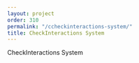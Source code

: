 ```yaml
---
layout: project
order: 310
permalink: "/ccheckinteractions-system/"
title: CheckInteractions System
---
```


CheckInteractions System
